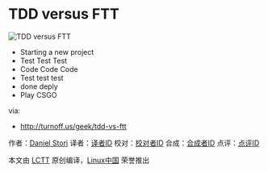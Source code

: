TDD versus FTT
===============

![TDD versus FTT](http://turnoff.us/image/en/tdd-vs-ftt.png)

- Starting a new project
- Test Test Test
- Code Code Code 
- Test test test
- done deply
- Play CSGO

via:
 - http://turnoff.us/geek/tdd-vs-ftt

作者：[Daniel Stori][a]
译者：[译者ID](https://github.com/译者ID)
校对：[校对者ID](https://github.com/校对者ID)
合成：[合成者ID](https://github.com/合成者ID)
点评：[点评ID](https://github.com/点评者ID)

本文由 [LCTT](https://github.com/LCTT/TranslateProject) 原创编译，[Linux中国](https://linux.cn/) 荣誉推出

[a]:http://turnoff.us/about/
